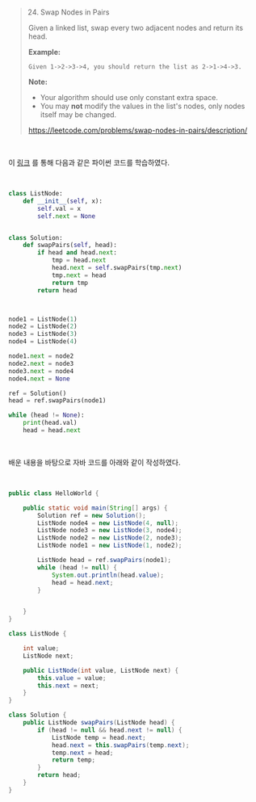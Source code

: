 



<br>

> 24. Swap Nodes in Pairs
>
> Given a linked list, swap every two adjacent nodes and return its head.
>
> **Example:**
>
> ```
> Given 1->2->3->4, you should return the list as 2->1->4->3.
> ```
>
> **Note:**
>
> - Your algorithm should use only constant extra space.
> - You may **not** modify the values in the list's nodes, only nodes itself may be changed.
>
> https://leetcode.com/problems/swap-nodes-in-pairs/description/



<br>

이 [링크](https://leetcode.com/problems/swap-nodes-in-pairs/discuss/11312/Python-concise-iterative-and-recursive-solutions.) 를 통해 다음과 같은 파이썬 코드를 학습하였다.

<br>

```Python
class ListNode:
    def __init__(self, x):
        self.val = x
        self.next = None


class Solution:
    def swapPairs(self, head):
        if head and head.next:
            tmp = head.next
            head.next = self.swapPairs(tmp.next)
            tmp.next = head
            return tmp
        return head



node1 = ListNode(1)
node2 = ListNode(2)
node3 = ListNode(3)
node4 = ListNode(4)

node1.next = node2
node2.next = node3
node3.next = node4
node4.next = None

ref = Solution()
head = ref.swapPairs(node1)

while (head != None):
    print(head.val)
    head = head.next
```



<br>

배운 내용을 바탕으로 자바 코드를 아래와 같이 작성하였다.

<br>

```Java
public class HelloWorld {

    public static void main(String[] args) {
        Solution ref = new Solution();
        ListNode node4 = new ListNode(4, null);
        ListNode node3 = new ListNode(3, node4);
        ListNode node2 = new ListNode(2, node3);
        ListNode node1 = new ListNode(1, node2);

        ListNode head = ref.swapPairs(node1);
        while (head != null) {
            System.out.println(head.value);
            head = head.next;
        }


    }
}

class ListNode {

    int value;
    ListNode next;

    public ListNode(int value, ListNode next) {
        this.value = value;
        this.next = next;
    }
}

class Solution {
    public ListNode swapPairs(ListNode head) {
        if (head != null && head.next != null) {
            ListNode temp = head.next;
            head.next = this.swapPairs(temp.next);
            temp.next = head;
            return temp;
        }
        return head;
    }
}
```

<br>